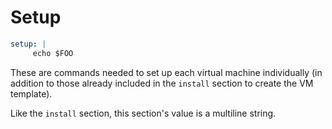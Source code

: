 # Setup

```yaml
setup: |
     echo $FOO
```

These are commands needed to set up each virtual machine individually (in addition to those already included in the `install` section to create the VM template).

Like the `install` section, this section's value is a multiline string.

